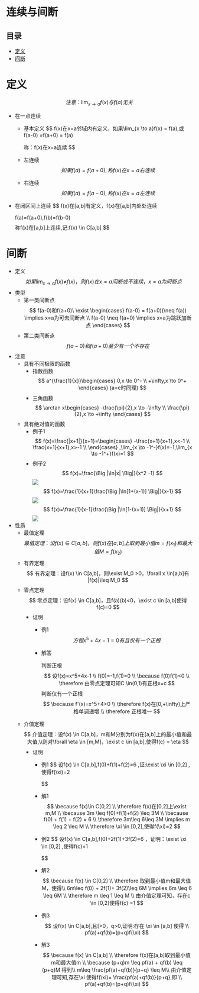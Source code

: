 # 连续与间断

## 目录

-   [定义](#定义)
-   [间断](#间断)

# 定义

$$
注意：\lim_{x \to a}f(x)与f(a)无关
$$

-   在一点连续
    -   基本定义
        $$
        f(x)在x=a邻域内有定义，如果\lim_{x \to a}f(x) = f(a),或f(a-0) =f(a+0) = f(a)

        $$
        $$
        称：f(x)在x=a连续
        $$
    -   左连续
        $$
        如果f(a)=f(a+0),称f(x)在x=a右连续
        $$
    -   右连续
        $$
        如果f(a)=f(a-0),称f(x)在x=a左连续 
        $$
-   在闭区间上连续
    $$
    f(x)在[a,b]有定义，f(x)在[a,b]内处处连续 

    $$
    $$
    f(a)=f(a+0),f(b)=f(b-0)
    $$
    $$
    称f(x)在[a,b]上连续,记:f(x) \in C[a,b]
    $$

# 间断

-   定义
    $$
    如果\lim_{x \to a}{ f(x) \neq}f(x)，则f(x)在x=a间断或不连续，x=a为间断点 
    $$
-   类型
    -   第一类间断点
        $$
        f(a-0)和f(a+0)\ \exist \begin{cases}
        f(a-0) = f(a+0)(\neq f(a)) \implies x=a为可去间断点 \\
        f(a-0) \neq f(a+0) \implies x=a为跳跃加断点
        \end{cases} 
        $$
    -   第二类间断点
        $$
        f(a-0)和f(a+0)至少有一个不存在
        $$
-   注意
    -   具有不同极限的函数
        -   指数函数
            $$
            a^{\frac{1}{x}}\begin{cases}
            0,x \to 0^- \\
            +\infty,x \to 0^+
            \end{cases} 
            (a=e时同理) 
            $$
        -   三角函数
            $$
            \arctan x\begin{cases}
            -\frac{\pi}{2},x \to -\infty \\
            \frac{\pi}{2},x \to +\infty
            \end{cases} 
            $$
    -   具有绝对值的函数
        -   例子1
            $$
            f(x)=\frac{|x+1|}{x+1}=\begin{cases}
            -\frac{x+1}{x+1},x<-1 \\
            \frac{x+1}{x+1},x>-1 \\
            \end{cases} ,\lim_{x \to -1^-}f(x)=-1,\lim_{x \to -1^+}f(x)=1
            $$
        -   例子2
            $$
            f(x)=\frac{\Big |\ln|x| \Big|}{x^2 -1}
            $$
            ![](<image/Screenshot 2023-07-10 at 02.04.23_b6qWCdtf3I.png>)
            $$
            f(x)=\frac{1}{x+1}\frac{\Big |\ln[1+(x-1)] \Big|}{x-1}
            $$
            ![](<image/Screenshot 2023-07-10 at 02.07.09_uooUNETI-f.png>)
            $$
            f(x)=\frac{1}{x-1}\frac{\Big |\ln[1-(x+1)] \Big|}{x+1}
            $$
            ![](<image/Screenshot 2023-07-10 at 02.08.15_e8u1mKCKi4.png>)
-   性质
    -   最值定理
        $$
        最值定理：设f(x) \in C[a,b]，则f(x)在[a,b]上取到最小值m=f(x_1)和最大值M=f(x_2)
        $$
    -   有界定理
        $$
        有界定理：设f(x) \in C[a,b]，则\exist M_0 >0，\forall x \in[a,b]有 |f(x)|\leq M_0
        $$
    -   零点定理
        $$
        零点定理：设f(x) \in C[a,b]，且f(a)(b)<0，\exist c \in [a,b]使得f(c)=0
        $$
        -   证明
            -   例1
                $$
                方程x^5+4x-1=0有且仅有一个正根
                $$
            -   解答

                判断正根
                $$
                设f(x)=x^5+4x-1 \\
                f(0)=-1,f(1)=0 \\
                \because f(0)f(1)<0 \\
                \therefore 由零点定理可知C \in(0,1)有正根x=c 
                $$
                判断仅有一个正根
                $$
                \because f'(x)=x^5+4>0 \\
                \therefore f(x)在[0,+\infty)上严格单调递增 \\
                \therefore 正根唯一 
                $$
    -   介值定理
        $$
        介值定理：设f(x) \in C[a,b]，m和M分别为f(x)在[a,b]上的最小值和最大值,\\则对\forall \eta \in [m,M]，\exist c \in [a,b],使得f(c) = \eta
        $$
        -   证明
            -   例1
                $$
                设f(x) \in C[a,b],f(0)+f(1)+f(2)=6 ,证:\exist \xi \in [0,2] ,使得f(\xi)=2
                 
                $$
            -   解1
                $$
                \because f(x)\in C[0,2] \\
                \therefore f(x)在[0,2]上\exist m,M \\
                \because 3m \leq f(0)+f(1)+f(2) \leq 3M \\
                \because f(0) + f(1) + f(2) = 6 \\
                \therefore 3m\leq 6\leq 3M \implies m \leq 2 \leq M \\
                \therefore \xi \in [0,2],使得f(\xi)=2 
                $$
            -   例2
                $$
                设f(x) \in C[a,b],f(0)+2f(1)+3f(2)=6 ，证明：\exist \xi \in [0,2] ,使得f(c)=1

                $$
            -   解2
                $$
                \because f(x) \in C[0,2] \\
                \therefore 取到最小值m和最大值M，使得\\
                6m\leq f(0) + 2f(1)+ 3f(2)\leq 6M \implies 6m \leq 6 \leq 6M \\
                \therefore m \leq 1 \leq M \\
                由介值定理可知，存在c \in [0,2]使得f(c) =1
                $$
            -   例3
                $$
                设f(x) \in C[a,b],且[>0，q>0,证明:存在 \xi \in [a,b] 使得 \\
                pf(a)+qf(b)=(p+q)f(\xi)
                $$
            -   解3
                $$
                \because f(x) \in C[a,b] \\
                \therefore f(x)在[a,b]取到最小值m和最大值m \\
                \because (p+q)m \leq pf(a) + qf(b) \leq (p+q)M 得到\\
                m\leq \frac{pf(a)+qf(b)}{p+q} \leq M\\
                由介值定理可知,存在\xi 使得f(\xi)= \frac{pf(a)+qf(b)}{p+q},即 \\
                pf(a)+qf(b)=(p+q)f(\xi) 
                $$
